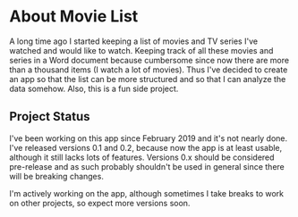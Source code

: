 # About Movie List

A long time ago I started keeping a list of movies and TV series I've watched and would like to watch. Keeping track of all these movies and series in a Word document because cumbersome since now there are more than a thousand items \(I watch a lot of movies\). Thus I've decided to create an app so that the list can be more structured and so that I can analyze the data somehow. Also, this is a fun side project.

## Project Status

I've been working on this app since February 2019 and it's not nearly done. I've released versions 0.1 and 0.2, because now the app is at least usable, although it still lacks lots of features. Versions 0.x should be considered pre-release and as such probably shouldn't be used in general since there will be breaking changes.

I'm actively working on the app, although sometimes I take breaks to work on other projects, so expect more versions soon.

